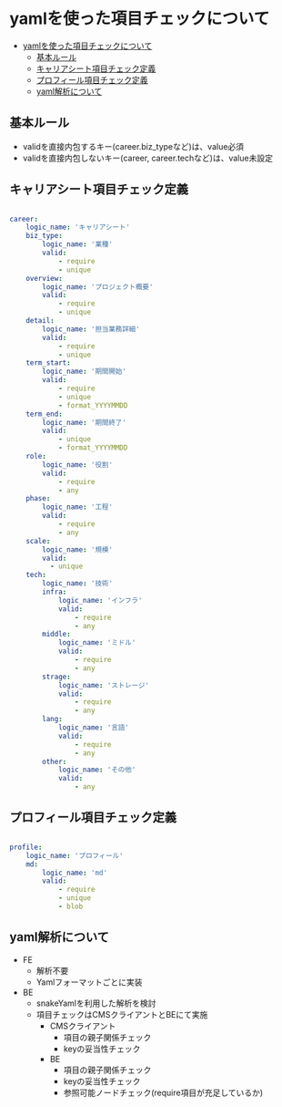 # yamlを使った項目チェックについて

- [yamlを使った項目チェックについて](#yamlを使った項目チェックについて)
  - [基本ルール](#基本ルール)
  - [キャリアシート項目チェック定義](#キャリアシート項目チェック定義)
  - [プロフィール項目チェック定義](#プロフィール項目チェック定義)
  - [yaml解析について](#yaml解析について)

## 基本ルール

- validを直接内包するキー(career.biz_typeなど)は、value必須
- validを直接内包しないキー(career, career.techなど)は、value未設定

## キャリアシート項目チェック定義

~~~yaml

career:
    logic_name: 'キャリアシート'
    biz_type:
        logic_name: '業種'
        valid:
            - require
            - unique 
    overview:
        logic_name: 'プロジェクト概要'
        valid:
            - require
            - unique
    detail:
        logic_name: '担当業務詳細'
        valid:
            - require
            - unique
    term_start:
        logic_name: '期間開始'
        valid:
            - require
            - unique
            - format_YYYYMMDD 
    term_end:
        logic_name: '期間終了'
        valid:
            - unique 
            - format_YYYYMMDD
    role:
        logic_name: '役割'
        valid:
            - require
            - any
    phase:
        logic_name: '工程'
        valid:
            - require
            - any
    scale:
        logic_name: '規模'
        valid:
          - unique 
    tech:
        logic_name: '技術'
        infra:
            logic_name: 'インフラ'
            valid:
                - require
                - any
        middle:
            logic_name: 'ミドル'
            valid:
                - require
                - any
        strage:
            logic_name: 'ストレージ'
            valid:
                - require
                - any
        lang:
            logic_name: '言語'
            valid:
                - require
                - any
        other:
            logic_name: 'その他'
            valid:
                - any
~~~

## プロフィール項目チェック定義

~~~yaml

profile:
    logic_name: 'プロフィール'
    md:
        logic_name: 'md'
        valid:
            - require
            - unique 
            - blob
~~~

## yaml解析について

- FE
  - 解析不要
  - Yamlフォーマットごとに実装
- BE
  - snakeYamlを利用した解析を検討
  - 項目チェックはCMSクライアントとBEにて実施
    - CMSクライアント
      - 項目の親子関係チェック
      - keyの妥当性チェック
    - BE
      - 項目の親子関係チェック
      - keyの妥当性チェック
      - 参照可能ノードチェック(require項目が充足しているか)
